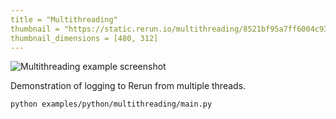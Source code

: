 ```yaml
---
title = "Multithreading"
thumbnail = "https://static.rerun.io/multithreading/8521bf95a7ff6004c932e8fb72429683928fbab4/480w.png"
thumbnail_dimensions = [480, 312]
---
```


<picture>
  <source media="(max-width: 480px)" srcset="https://static.rerun.io/multithreading/8521bf95a7ff6004c932e8fb72429683928fbab4/480w.png">
  <source media="(max-width: 768px)" srcset="https://static.rerun.io/multithreading/8521bf95a7ff6004c932e8fb72429683928fbab4/768w.png">
  <source media="(max-width: 1024px)" srcset="https://static.rerun.io/multithreading/8521bf95a7ff6004c932e8fb72429683928fbab4/1024w.png">
  <source media="(max-width: 1200px)" srcset="https://static.rerun.io/multithreading/8521bf95a7ff6004c932e8fb72429683928fbab4/1200w.png">
  <img src="https://static.rerun.io/multithreading/8521bf95a7ff6004c932e8fb72429683928fbab4/full.png" alt="Multithreading example screenshot">
</picture>

Demonstration of logging to Rerun from multiple threads.

```bash
python examples/python/multithreading/main.py
```